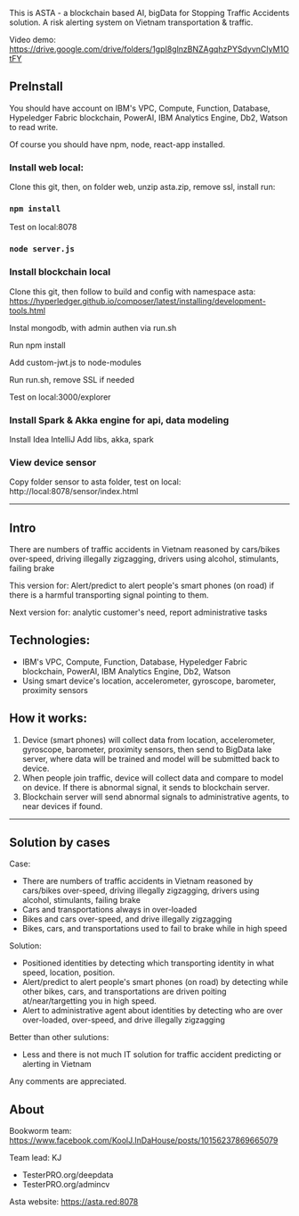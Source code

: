 This is ASTA - a blockchain based AI, bigData for Stopping Traffic Accidents solution.
A risk alerting system on Vietnam transportation & traffic.

Video demo: https://drive.google.com/drive/folders/1gpI8glnzBNZAgqhzPYSdyvnCIyM1OtFY

## PreInstall
You should have account on IBM's VPC, Compute, Function, Database, Hypeledger Fabric blockchain, PowerAI, IBM Analytics Engine, Db2, Watson to read write.

Of course you should have npm, node, react-app installed.

### Install web local:
Clone this git, then, on folder web, unzip asta.zip, remove ssl, install run:
### `npm install`

Test on local:8078
### `node server.js`

### Install blockchain local
Clone this git, then follow to build and config with namespace asta:
https://hyperledger.github.io/composer/latest/installing/development-tools.html

Instal mongodb, with admin authen via run.sh

Run npm install

Add custom-jwt.js to node-modules

Run run.sh, remove SSL if needed

Test on local:3000/explorer
### Install Spark & Akka engine for api, data modeling
Install Idea IntelliJ
Add libs, akka, spark

### View device sensor
Copy folder sensor to asta folder, test on local:
http://local:8078/sensor/index.html

----------------------------------------
## Intro
There are numbers of traffic accidents in Vietnam reasoned by cars/bikes over-speed,  driving illegally zigzagging, drivers using alcohol, stimulants, failing brake

This version for: Alert/predict to alert people's smart phones (on road) if there is a harmful transporting signal pointing to them.

Next version for: analytic customer's need, report administrative tasks

## Technologies:
- IBM's VPC, Compute, Function, Database, Hypeledger Fabric blockchain, PowerAI, IBM Analytics Engine, Db2, Watson
- Using smart device's location, accelerometer, gyroscope, barometer, proximity sensors

## How it works:
1. Device (smart phones) will collect data from location, accelerometer, gyroscope, barometer, proximity sensors, then send to BigData lake server, where data will be trained and model will be submitted back to device.
2. When people join traffic, device will collect data and compare to model on device. If there is abnormal signal, it sends to blockchain server.
3. Blockchain server will send abnormal signals to administrative agents, to near devices if found.

----------------------------------------
## Solution by cases
Case:
- There are numbers of traffic accidents in Vietnam reasoned by cars/bikes over-speed,  driving illegally zigzagging, drivers using alcohol, stimulants, failing brake
- Cars and transportations always in over-loaded
- Bikes and cars over-speed, and drive illegally zigzagging
- Bikes, cars, and transportations used to fail to brake while in high speed


Solution:
- Positioned identities by detecting which transporting identity in what speed, location, position.
- Alert/predict to alert people's smart phones (on road) by detecting while other bikes, cars, and transportations are driven poiting at/near/targetting you in high speed.
- Alert to administrative agent about identities by detecting who are over over-loaded, over-speed, and drive illegally zigzagging

Better than other sulutions:
- Less and there is not much IT solution for traffic accident predicting or alerting in Vietnam


Any comments are appreciated.

## About
Bookworm team:
https://www.facebook.com/KoolJ.InDaHouse/posts/10156237869665079

Team lead: KJ
- TesterPRO.org/deepdata
- TesterPRO.org/admincv

Asta website: https://asta.red:8078
